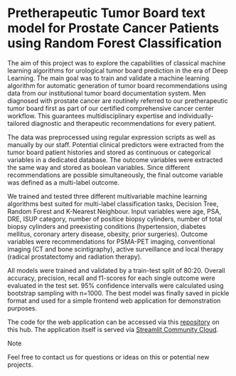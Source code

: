# Pretherapeutic Tumor Board text model for Prostate Cancer Patients using Random Forest Classification

The aim of this project was to explore the capabilities of classical machine learning algorithms for urological tumor board prediction in the era of Deep Learning. The main goal was to train and validate a machine learning algorithm for automatic generation of tumor board recommendations using data from our institutional tumor board documentation system. Men diagnosed with prostate cancer are routinely referred to our pretherapeutic tumor board first as part of our certified comprehensive cancer center workflow. This guarantees multidisciplinary expertise and individually-tailored diagnostic and therapeutic recommendations for every patient.

The data was preprocessed using regular expression scripts as well as manually by our staff. Potential clinical predictors were extracted from the tumor board patient histories and stored as continuous or categorical variables in a dedicated database. The outcome variables were extracted the same way and stored as boolean variables. Since different recommendations are possible simultaneously, the final outcome variable was defined as a multi-label outcome.

We trained and tested three different multivariable machine learning algorithms best suited for multi-label classification tasks, Decision Tree, Random Forest and K-Nearest Neighbour. Input variables were age, PSA, DRE, ISUP category, number of positice biopsy cylinders, number of total biopsy cylinders and preexisting conditions (hypertension, diabetes mellitus, coronary artery disease, obesity, prior surgeries). Outcome variables were recommendations for PSMA-PET imaging, conventional imaging (CT and bone scintigraphy), active surveillance and local therapy (radical prostatectomy and radiation therapy).

All models were trained and validated by a train-test split of 80:20. Overall accuracy, precision, recall and f1-scores for each single outcome were evaluated in the test set. 95% confidence intervalls were calculated using bootstrap sampling with n=1000. The best model was finally saved in pickle format and used for a simple frontend web application for demonstration purposes.

The code for the web application can be accessed via this [repository](https://github.com/ukd-uro/pretb_rf_app) on this hub. The application itself is served via [Streamlit Community Cloud](https://pretb-rf.streamlit.app).

> [!Note]
> Feel free to contact us for questions or ideas on this or potential new projects.
